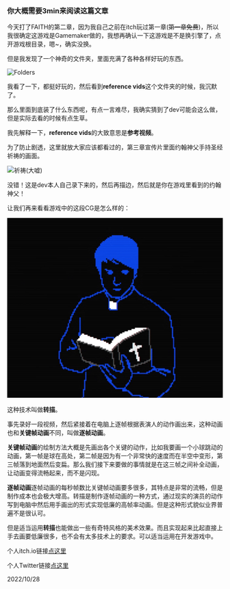 ### 你大概需要3min来阅读这篇文章

今天打了FAITH的第二章，因为我自己之前在itch玩过第一章(~~第一章免费~~)，所以我很确定这游戏是Gamemaker做的，我想再确认一下这游戏是不是换引擎了，点开游戏根目录，嗯~，确实没换。

但是我发现了一个神奇的文件夹，里面充满了各种各样好玩的东西。

![Folders](https://pic1.imgdb.cn/item/635bc33f16f2c2beb154461b.png)

我看了一下，都挺好玩的，然后看到**reference vids**这个文件夹的时候，我沉默了。

那么里面到底装了什么东西呢，有点一言难尽，我确实猜到了dev可能会这么做，但是实际去看的时候有点生草。

我先解释一下，**reference vids**的大致意思是**参考视频**。

为了防止剧透，这里就放大家应该都看过的，第三章宣传片里面约翰神父手持圣经祈祷的画面。

![祈祷(大嘘)](https://github.com/Feishiko/PersonalBlog/blob/main/%E5%9B%BE%E7%89%87/FAITH%E7%9A%84%E8%BF%87%E5%9C%BACG%E6%98%AF%E6%80%8E%E4%B9%88%E5%88%B6%E4%BD%9C%E7%9A%84/gif.gif?raw=true)

没错！这是dev本人自己录下来的，然后再描边，然后就是你在游戏里看到的约翰神父！

让我们再来看看游戏中的这段CG是怎么样的：

![John](https://github.com/Feishiko/PersonalBlog/blob/main/%E5%9B%BE%E7%89%87/FAITH%E7%9A%84%E8%BF%87%E5%9C%BACG%E6%98%AF%E6%80%8E%E4%B9%88%E5%88%B6%E4%BD%9C%E7%9A%84/John.gif?raw=true)

这种技术叫做**转描**。

事先录好一段视频，然后紧接着在电脑上逐帧根据表演人的动作画出来，这种动画也和**关键帧动画**不同，叫做**逐帧动画**。

**关键帧动画**的绘制方法大概是先画出各个关键的动作，比如我要画一个小球跳动的动画，第一帧是球在高处，第二帧是因为有一个非常快的速度而在半空中变形，第三帧落到地面然后变扁。那么我们接下来要做的事情就是在这三帧之间补全动画，让动画变得流畅起来，而不是闪现。

**逐帧动画**逐帧动画的每秒帧数比关键帧动画要多很多，其特点是非常的流畅，但是制作成本也会极大增高。转描是制作逐帧动画的一种方式，通过现实的演员的动作写到电脑中然后用手画出的形式实现低廉的高帧率动画。但是这种形式貌似业界普遍不是很认可。

但是适当运用**转描**也能做出一些有奇特风格的美术效果。而且实现起来比起直接上手去画要低廉很多，也不会有太多技术上的要求。可以适当运用在开发游戏中。

个人itch.io链接[点这里](https://feishiko.itch.io/)

个人Twitter链接[点这里](https://twitter.com/FeishikoMonster)

2022/10/28